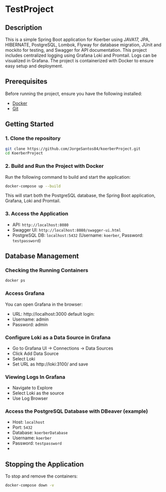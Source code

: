 # TestProject

## Description

This is a simple Spring Boot application for Koerber using JAVA17, JPA, HIBERNATE, PostgreSQL, Lombok, Flyway for database migration, 
JUnit and mockito for testing, and Swagger for API documentation.
This project includes centralized logging using Grafana Loki and Promtail. Logs can be visualized in Grafana.
The project is containerized with Docker to ensure easy setup and deployment.

## Prerequisites

Before running the project, ensure you have the following installed:

- [Docker](https://www.docker.com/)
- [Git](https://git-scm.com/)

## Getting Started

### 1. Clone the repository

```sh
git clone https://github.com/JorgeSantos84/koerberProject.git
cd KoerberProject
```

### 2. Build and Run the Project with Docker

Run the following command to build and start the application:

```sh
docker-compose up --build
```

This will start both the PostgreSQL database, the Spring Boot application, Grafana, Loki and Promtail.

### 3. Access the Application

- API: `http://localhost:8080`
- Swagger UI: `http://localhost:8080/swagger-ui.html`
- PostgreSQL DB: `localhost:5432` (Username: `koerber`, Password: `testpassword`)

## Database Management

### Checking the Running Containers

```sh
docker ps
```

### Access Grafana
You can open Grafana in the browser:
- URL: http://localhost:3000
default login:
- Username: admin
- Password: admin

### Configure Loki as a Data Source in Grafana
- Go to Grafana UI -> Connections -> Data Sources
- Click Add Data Source
- Select Loki
- Set URL as http://loki:3100/ and save

### Viewing Logs In Grafana
- Navigate to Explore
- Select Loki as the source
- Use Log Browser

### Access the PostgreSQL Database with DBeaver (example)

- Host: `localhost`
- Port: `5432`
- Database: `koerberDatabase`
- Username: `koerber`
- Password: `testpassword`
- 

## Stopping the Application

To stop and remove the containers:

```sh
docker-compose down -v
```


